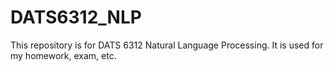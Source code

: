 # DATS6312_NLP
This repository is for DATS 6312 Natural Language Processing. It is used for my homework, exam, etc.
